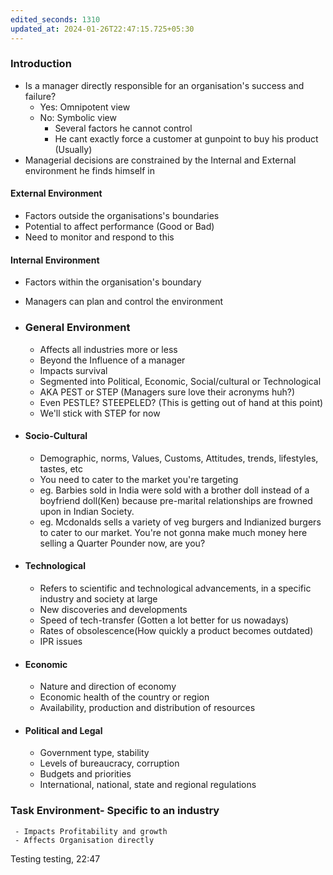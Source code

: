 ```yaml
---
edited_seconds: 1310
updated_at: 2024-01-26T22:47:15.725+05:30
---
```



### Introduction
- Is a manager directly responsible for an organisation's success and failure?
	- Yes: Omnipotent view
	- No: Symbolic view
		- Several factors he cannot control
		- He cant exactly force a customer at gunpoint to buy his product (Usually)
- Managerial decisions are constrained by the Internal and External environment he finds himself in


#### External Environment
- Factors outside the organisations's boundaries
- Potential to affect performance (Good or Bad)
- Need to monitor and respond to this
#### Internal Environment
- Factors within the organisation's boundary
- Managers can plan and control the environment


- ### General Environment
	- Affects all industries more or less
	- Beyond the Influence of a manager
	- Impacts survival
	- Segmented into Political, Economic,  Social/cultural or Technological
	- AKA PEST or STEP (Managers sure love their acronyms huh?)
	- Even PESTLE? STEEPELED?  (This is getting out of hand at this point)
	- We'll stick with STEP for now
	
- #### Socio-Cultural
	- Demographic, norms, Values, Customs, Attitudes, trends, lifestyles, tastes, etc
	- You need to cater to the market you're targeting
	- eg. Barbies sold in India were sold with a brother doll instead of a boyfriend doll(Ken) because pre-marital relationships are frowned upon in Indian Society.
	- eg. Mcdonalds sells a variety of veg burgers and Indianized burgers to cater to our market. You're not gonna make much money here selling a Quarter Pounder now, are you?
- #### Technological
	- Refers to scientific and technological advancements, in a specific industry and society at large
	- New discoveries and developments
	- Speed of tech-transfer (Gotten a lot better for us nowadays)
	- Rates of obsolescence(How quickly a product becomes outdated)
	- IPR issues
- #### Economic
	- Nature and direction of economy
	- Economic health of the country or region
	- Availability, production and distribution of resources
- #### Political and Legal
	- Government type, stability
	- Levels of bureaucracy, corruption
	- Budgets and priorities
	- International, national, state and regional regulations


### Task Environment- Specific to an industry
	 - Impacts Profitability and growth
	 - Affects Organisation directly

Testing testing, 22:47